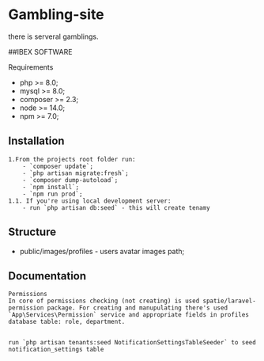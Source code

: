 # Gambling-site
there is serveral gamblings.

##IBEX SOFTWARE

Requirements
 - php >= 8.0;
 - mysql >= 8.0;
 - composer >= 2.3;
 - node >= 14.0;
 - npm >= 7.0;

## Installation
    1.From the projects root folder run: 
        - `composer update`;
        - `php artisan migrate:fresh`;
        - `composer dump-autoload`;
        - `npm install`;
        - `npm run prod`;
    1.1. If you're using local development server:
        - run `php artisan db:seed` - this will create tenamy

## Structure
 - public/images/profiles - users avatar images path;

## Documentation
    Permissions
    In core of permissions checking (not creating) is used spatie/laravel-permission package. For creating and manupulating there's used `App\Services\Permission` service and appropriate fields in profiles database table: role, department.


    run `php artisan tenants:seed NotificationSettingsTableSeeder` to seed notification_settings table

